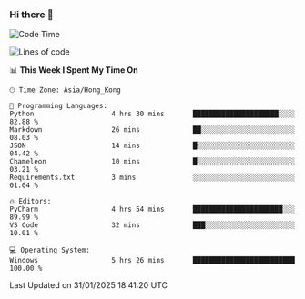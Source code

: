 ### Hi there 👋

<!--
**RoiexLee/RoiexLee** is a ✨ _special_ ✨ repository because its `README.md` (this file) appears on your GitHub profile.

Here are some ideas to get you started:

- 🔭 I’m currently working on ...
- 🌱 I’m currently learning ...
- 👯 I’m looking to collaborate on ...
- 🤔 I’m looking for help with ...
- 💬 Ask me about ...
- 📫 How to reach me: ...
- 😄 Pronouns: ...
- ⚡ Fun fact: ...
-->

<!--START_SECTION:waka-->
![Code Time](http://img.shields.io/badge/Code%20Time-1%2C065%20hrs%2048%20mins-blue)

![Lines of code](https://img.shields.io/badge/From%20Hello%20World%20I%27ve%20Written-42.5%20thousand%20lines%20of%20code-blue)

📊 **This Week I Spent My Time On** 

```text
🕑︎ Time Zone: Asia/Hong_Kong

💬 Programming Languages: 
Python                   4 hrs 30 mins       █████████████████████░░░░   82.88 % 
Markdown                 26 mins             ██░░░░░░░░░░░░░░░░░░░░░░░   08.03 % 
JSON                     14 mins             █░░░░░░░░░░░░░░░░░░░░░░░░   04.42 % 
Chameleon                10 mins             █░░░░░░░░░░░░░░░░░░░░░░░░   03.21 % 
Requirements.txt         3 mins              ░░░░░░░░░░░░░░░░░░░░░░░░░   01.04 % 

🔥 Editors: 
PyCharm                  4 hrs 54 mins       ██████████████████████░░░   89.99 % 
VS Code                  32 mins             ███░░░░░░░░░░░░░░░░░░░░░░   10.01 % 

💻 Operating System: 
Windows                  5 hrs 26 mins       █████████████████████████   100.00 % 
```


 Last Updated on 31/01/2025 18:41:20 UTC
<!--END_SECTION:waka-->
